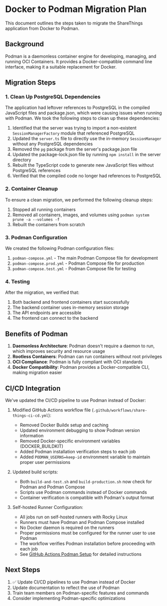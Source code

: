 # Docker to Podman Migration Plan

This document outlines the steps taken to migrate the ShareThings application from Docker to Podman.

## Background

Podman is a daemonless container engine for developing, managing, and running OCI Containers. It provides a Docker-compatible command line interface, making it a suitable replacement for Docker.

## Migration Steps

### 1. Clean Up PostgreSQL Dependencies

The application had leftover references to PostgreSQL in the compiled JavaScript files and package.json, which were causing issues when running with Podman. We took the following steps to clean up these dependencies:

1. Identified that the server was trying to import a non-existent `SessionManagerFactory` module that referenced PostgreSQL
2. Updated the `server.ts` file to directly use the in-memory `SessionManager` without any PostgreSQL dependencies
3. Removed the `pg` package from the server's package.json file
4. Updated the package-lock.json file by running `npm install` in the server directory
5. Rebuilt the TypeScript code to generate new JavaScript files without PostgreSQL references
6. Verified that the compiled code no longer had references to PostgreSQL

### 2. Container Cleanup

To ensure a clean migration, we performed the following cleanup steps:

1. Stopped all running containers
2. Removed all containers, images, and volumes using `podman system prune -a --volumes -f`
3. Rebuilt the containers from scratch

### 3. Podman Configuration

We created the following Podman configuration files:

1. `podman-compose.yml` - The main Podman Compose file for development
2. `podman-compose.prod.yml` - Podman Compose file for production
3. `podman-compose.test.yml` - Podman Compose file for testing

### 4. Testing

After the migration, we verified that:

1. Both backend and frontend containers start successfully
2. The backend container uses in-memory session storage
3. The API endpoints are accessible
4. The frontend can connect to the backend

## Benefits of Podman

1. **Daemonless Architecture**: Podman doesn't require a daemon to run, which improves security and resource usage
2. **Rootless Containers**: Podman can run containers without root privileges
3. **OCI Compliance**: Podman is fully compliant with OCI standards
4. **Docker Compatibility**: Podman provides a Docker-compatible CLI, making migration easier

## CI/CD Integration

We've updated the CI/CD pipeline to use Podman instead of Docker:

1. Modified GitHub Actions workflow file (`.github/workflows/share-things-ci-cd.yml`):
   - Removed Docker Buildx setup and caching
   - Updated environment debugging to show Podman version information
   - Removed Docker-specific environment variables (DOCKER_BUILDKIT)
   - Added Podman installation verification steps to each job
   - Added `PODMAN_USERNS=keep-id` environment variable to maintain proper user permissions

2. Updated build scripts:
   - Both `build-and-test.sh` and `build-production.sh` now check for Podman and Podman Compose
   - Scripts use Podman commands instead of Docker commands
   - Container verification is compatible with Podman's output format

3. Self-hosted Runner Configuration:
   - All jobs run on self-hosted runners with Rocky Linux
   - Runners must have Podman and Podman Compose installed
   - No Docker daemon is required on the runners
   - Proper permissions must be configured for the runner user to use Podman
   - The workflow verifies Podman installation before proceeding with each job
   - See [GitHub Actions Podman Setup](github-actions-podman-setup.md) for detailed instructions

## Next Steps

1. ✅ Update CI/CD pipelines to use Podman instead of Docker
2. Update documentation to reflect the use of Podman
3. Train team members on Podman-specific features and commands
4. Consider implementing Podman-specific optimizations